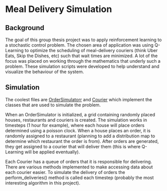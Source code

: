 # Meal Delivery Simulation
## Background
The goal of this group thesis project was to apply reinforcement learning to a stochastic control problem. The chosen area of application was using Q-Learning to optimize the scheduling of meal-delivery couriers (think Uber Eats, Skip the Dishes, etc) such that wait times are minimized. A lot of the focus was placed on working through the mathematics that underly such a problem. These simulation scripts were developed to help understand and visualize the behaviour of the system. 

## Simulation

The coolest files are [OrderSimulatorr]() and [Courier]() which implement the classes that are used to simulate the problem. 

When an OrderSimulator is initialized, a grid containing randomly placed houses, restaurants and couriers is created. The simulation works in timesteps (1 hour for example), where each house will place orders determined using a poisson clock. When a house places an order, it is randomly assigned to a restaurant (planning to add a distribution map to determine which restaurant the order is from). After orders are generated, they get assigned to a courier that will deliver them (this is where Q-Learning will be applied eventually).

Each Courier has a queue of orders that it is responsible for delivering. There are various methods implemented to make accessing data about each courier easier. To simulate the delivery of orders the perform_deliveries() method is called each timestep (probably the most interesting algorithm in this project).

